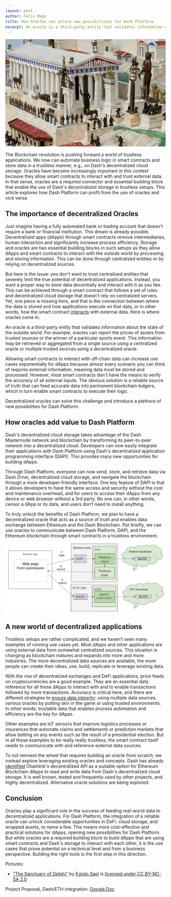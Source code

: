 ```yaml
---
layout: post
author: Felix Mago
title: How Oracles can unlock new possibilities for Dash Platform
excerpt: An oracle is a third-party entity that validates information about the state of the outside world. For example, oracles can report the prices of assets from trusted sources or the winner of a particular sports event. This information may be retrieved or aggregated from a single source using a centralized oracle or multiple trusted sources using a decentralized oracle.
---
```


!["The Sanctuary of Delphi" by Egisto Sani](/assets/image/The_Sanctuary_of_Delphi.jpg)

The Blockchain revolution is pushing forward a world of trustless applications. We now can automate business logic in smart contracts and store data in a trustless manner, e.g., on Dash's decentralized cloud storage. Oracles have become increasingly important in this context because they allow smart contracts to interact with and trust external data. In that sense, oracles are a required connector and essential building block that enable the use of Dash's decentralized storage in trustless setups. This article explores how Dash Platform can profit from the use of oracles and vice versa.

## The importance of decentralized Oracles

Just imagine having a fully automated bank or trading account that doesn't require a bank or financial institution. This dream is already possible. Decentralized apps (dApps) through smart contracts remove intermediaries, human interaction and significantly increase process efficiency. Storage and oracles are two essential building blocks in such setups as they allow dApps and smart contracts to interact with the outside world by processing and storing information. This can be done through centralized entities or by relying on decentralized sources.

But here is the issue: you don't want to trust centralized entities that severely limit the true potential of decentralized applications. Instead, you want a proper way to store data decentrally and interact with it as you like. This can be achieved through a smart contract that follows a set of rules and decentralized cloud storage that doesn't rely on centralized servers. Yet, one piece is missing here, and that is the connection between where the data is stored and how applications execute on that data, or in other words, how the smart contract [interacts](https://techsauce.co/en/tech-and-biz/oracles-smart-contracts-decentralized-finance) with external data. Here is where oracles come in.

An oracle is a third-party entity that validates information about the state of the outside world. For example, oracles can report the prices of assets from trusted sources or the winner of a particular sports event. This information may be retrieved or aggregated from a single source using a centralized oracle or multiple trusted sources using a decentralized oracle.

Allowing smart contracts to interact with off-chain data can increase use cases exponentially for dApps because almost every scenario you can think of requires external information, meaning data must be stored and processed. However, most smart contracts don't have the means to verify the accuracy of all external inputs. The obvious solution is a reliable source of truth that can feed accurate data into permanent blockchain ledgers, which in turn enable smart contracts to execute their logic.

Decentralized oracles can solve this challenge and introduce a plethora of new possibilities for Dash Platform.

## How oracles add value to Dash Platform

Dash's decentralized cloud storage takes advantage of the Dash Masternode network and blockchain by transforming its peer-to-peer network into a decentralized cloud. Developers can now easily integrate their applications with Dash Platform using Dash's decentralized application programming interface (DAPI). This provides many new opportunities for building dApps.

Through Dash Platform, everyone can now send, store, and retrieve data via Dash Drive, decentralized cloud storage, and navigate the blockchain through a more developer-friendly interface. One key feature of DAPI is that it allows developers to have the same access and security without the cost and maintenance overhead, and for users to access their dApps from any device or web browser without a 3rd party. No one can, in other words, censor a dApp or its data, and users don’t need to install anything.

To truly unlock the benefits of Dash Platform, we plan to have a decentralized oracle that acts as a source of truth and enables data exchange between Ethereum and the Dash Blockchain. Put briefly, we can use oracles to communicate between Dash Platform, DAPI, and the Ethereum blockchain through smart contracts in a trustless environment.

![Web page form submission flowchart](/assets/image/web_page_form_submission_flowchart.jpg)

## A new world of decentralized applications

Trustless setups are rather complicated, and we haven’t seen many examples of running use cases yet. Most dApps and other applications are using external data from somewhat centralized sources. This situation is changing as blockchain matures and expands into more and more industries. The more decentralized data sources are available, the more people can create their ideas, use, build, replicate or leverage existing data.

With the rise of decentralized exchanges and DeFi applications, price feeds on cryptocurrencies are a good example. They are an essential data reference for all these dApps to interact with and to enable transactions followed by more transactions. Accuracy is critical here, and there are different strategies to [ensure data integrity](https://medium.com/fabric-ventures/decentralised-oracles-a-comprehensive-overview-d3168b9a8841): using multiple data sources, various oracles by putting skin in the game or using trusted environments. In other words: trustable data that enables process automation and efficiency are the key for dApps.

Other examples are IoT sensors that improve logistics processes or insurances that automate claims and settlements or prediction markets that allow betting on any events such as the result of a presidential election. But in all these examples to be really really trustless, the smart contract itself needs to communicate with and reference external data sources.

To not reinvent the wheel that requires building an oracle from scratch, we instead explore leveraging existing oracles and concepts. Dash has already [identified](https://docs.google.com/document/d/1qfuEMUVCGZfxKbV6pou0i1mIaY2CNXBPhpsxf8k7KPk/edit?usp=sharing) Chainlink's decentralized API as a suitable option for Ethereum Blockchain dApps to read and write data from Dash's decentralized cloud storage. It is well known, tested and frequently used by other projects, and highly decentralized. Alternative oracle solutions are being explored.

## Conclusion

Oracles play a significant role in the success of feeding real-world data to decentralized applications. For Dash Platform, the integration of a reliable oracle can unlock considerable opportunities in DeFi, cloud storage, and wrapped assets, to name a few. This means more cost-effective and practical solutions for dApps, opening new possibilities for Dash Platform. But while oracles are a required building block to build dApps that are using smart contracts and Dash's storage to interact with each other, it is the use cases that prove potential on a technical level and from a business perspective. Building the right tools is the first step in this direction.

Pictures:
- ["The Sanctuary of Delphi"](https://www.flickr.com/photos/69716881@N02/8118689301) by [Egisto Sani](https://www.flickr.com/photos/69716881@N02) is [licensed under CC BY-NC-SA 2.0](https://creativecommons.org/licenses/by-nc-sa/2.0/?ref=ccsearch&atype=rich)

Project Proposal, Dash/ETH integration: [Google Doc](https://docs.google.com/document/d/1qfuEMUVCGZfxKbV6pou0i1mIaY2CNXBPhpsxf8k7KPk/)
